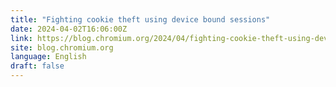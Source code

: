 ```yaml
---
title: "Fighting cookie theft using device bound sessions"
date: 2024-04-02T16:06:00Z
link: https://blog.chromium.org/2024/04/fighting-cookie-theft-using-device.html?utm_medium=RSS&utm_source=news.12bit.vn
site: blog.chromium.org
language: English
draft: false
---
```

